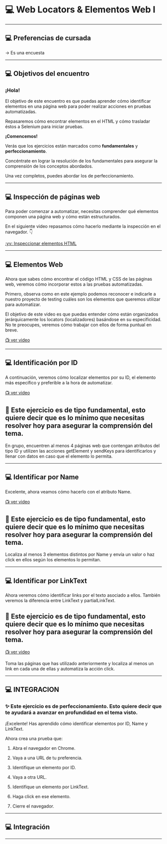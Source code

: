 # :computer: Web Locators & Elementos Web I

---

## :computer: Preferencias de cursada

-> Es una encuesta

---

## :computer: Objetivos del encuentro

### ¡Hola!

El objetivo de este encuentro es que puedas aprender cómo identificar elementos en una página web para poder realizar acciones en pruebas automatizadas.

Repasaremos cómo encontrar elementos en el HTML y cómo trasladar éstos a Selenium para iniciar pruebas.

**¡Comencemos!**

Verás que los ejercicios están marcados como **fundamentales** y **perfeccionamiento**. 

Concéntrate en lograr la resolución de los fundamentales para asegurar la comprensión de los conceptos abordados. 

Una vez completos, puedes abordar los de perfeccionamiento.

---

## :computer: Inspección de páginas web

Para poder comenzar a automatizar, necesitas comprender qué elementos componen una página web y cómo están estructurados.

En el siguiente video repasamos cómo hacerlo mediante la inspección en el navegador. 👇

[:yv: Inspeccionar elementos HTML](https://www.youtube.com/watch?v=hOqYvoy0zOo)

---

## :computer: Elementos Web

Ahora que sabes cómo encontrar el código HTML y CSS de las páginas web, veremos cómo incorporar estos a las pruebas automatizadas.

Primero, observa como en este ejemplo podemos reconocer e indicarle a nuestro proyecto de testing cuáles son los elementos que queremos utilizar para automatizar.

El objetivo de este video es que puedas entender cómo están organizados jerárquicamente los locators (localizadores) basándose en su especificidad. No te preocupes, veremos cómo trabajar con ellos de forma puntual en breve.

[:tv: ver video](https://youtu.be/WGX_MprLOMc)

---

## :computer: Identificación por ID

A continuación, veremos cómo localizar elementos por su ID, el elemento más específico y preferible a la hora de automatizar.

[:tv: ver video](https://youtu.be/-yIGaKFJPxE)

## 🎯 Este ejercicio es de tipo fundamental, esto quiere decir que es lo mínimo que necesitas resolver hoy para asegurar la comprensión del tema.

En grupo, encuentren al menos 4 páginas web que contengan atributos del tipo ID y utilizen las acciones getElement y sendKeys para identificarlos y llenar con datos en caso que el elemento lo permita.


---

## :computer: Identificar por Name

Excelente, ahora veamos cómo hacerlo con el atributo Name.

[:tv: ver video](https://youtu.be/kJrrgCPzXbM)

## 🎯 Este ejercicio es de tipo fundamental, esto quiere decir que es lo mínimo que necesitas resolver hoy para asegurar la comprensión del tema.

Localiza al menos 3 elementos distintos por Name y envía un valor o haz click en ellos según los elementos lo permitan.

---

## :computer: Identificar por LinkText

Ahora veremos cómo identificar links por el texto asociado a ellos. También veremos la diferencia entre LinkText y partialLinkText.

## 🎯 Este ejercicio es de tipo fundamental, esto quiere decir que es lo mínimo que necesitas resolver hoy para asegurar la comprensión del tema.

[:tv: ver video](https://youtu.be/LI8YnC5L9e0)

Toma las páginas que has utilizado anteriormente y localiza al menos un link en cada una de ellas y automatiza la acción click.

---

## :computer: INTEGRACION

### ✨ Este ejercicio es de perfeccionamiento. Esto quiere decir que te ayudará a avanzar en profundidad en el tema visto.

¡Excelente! Has aprendido cómo identificar elementos por ID, Name y LinkText.

Ahora crea una prueba que:

1. Abra el navegador en Chrome.

2. Vaya a una URL de tu preferencia.

3. Identifique un elemento por ID.

4. Vaya a otra URL.

5. Identifique un elemento por LinkText.

6. Haga click en ese elemento.

7. Cierre el navegador.

---

## :computer: Integración


---
